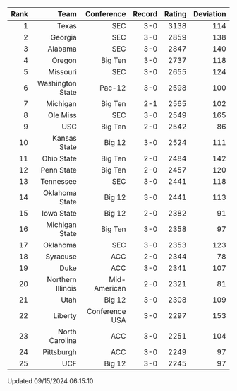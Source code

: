 | Rank  | Team                 | Conference           | Record   | Rating | Deviation |
| ---:  | ---:                 | ---:                 | ---:     | ---:   | ---:      |
| 1     | Texas                | SEC                  | 3-0      | 3138   | 114       |
| 2     | Georgia              | SEC                  | 3-0      | 2859   | 138       |
| 3     | Alabama              | SEC                  | 3-0      | 2847   | 140       |
| 4     | Oregon               | Big Ten              | 3-0      | 2737   | 118       |
| 5     | Missouri             | SEC                  | 3-0      | 2655   | 124       |
| 6     | Washington State     | Pac-12               | 3-0      | 2598   | 100       |
| 7     | Michigan             | Big Ten              | 2-1      | 2565   | 102       |
| 8     | Ole Miss             | SEC                  | 3-0      | 2549   | 165       |
| 9     | USC                  | Big Ten              | 2-0      | 2542   | 86        |
| 10    | Kansas State         | Big 12               | 3-0      | 2524   | 111       |
| 11    | Ohio State           | Big Ten              | 2-0      | 2484   | 142       |
| 12    | Penn State           | Big Ten              | 2-0      | 2457   | 120       |
| 13    | Tennessee            | SEC                  | 3-0      | 2441   | 118       |
| 14    | Oklahoma State       | Big 12               | 3-0      | 2441   | 113       |
| 15    | Iowa State           | Big 12               | 2-0      | 2382   | 91        |
| 16    | Michigan State       | Big Ten              | 3-0      | 2358   | 97        |
| 17    | Oklahoma             | SEC                  | 3-0      | 2353   | 123       |
| 18    | Syracuse             | ACC                  | 2-0      | 2344   | 78        |
| 19    | Duke                 | ACC                  | 3-0      | 2341   | 107       |
| 20    | Northern Illinois    | Mid-American         | 2-0      | 2321   | 81        |
| 21    | Utah                 | Big 12               | 3-0      | 2308   | 109       |
| 22    | Liberty              | Conference USA       | 3-0      | 2297   | 153       |
| 23    | North Carolina       | ACC                  | 3-0      | 2251   | 104       |
| 24    | Pittsburgh           | ACC                  | 3-0      | 2249   | 97        |
| 25    | UCF                  | Big 12               | 3-0      | 2245   | 97        |

Updated 09/15/2024 06:15:10
